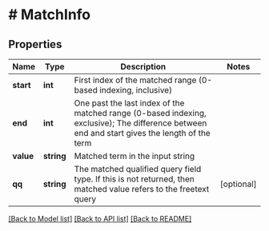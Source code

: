 # # MatchInfo

## Properties

Name | Type | Description | Notes
------------ | ------------- | ------------- | -------------
**start** | **int** | First index of the matched range (0-based indexing, inclusive) |
**end** | **int** | One past the last index of the matched range (0-based indexing, exclusive); The difference between end and start gives the length of the term |
**value** | **string** | Matched term in the input string |
**qq** | **string** | The matched qualified query field type. If this is not returned, then matched value refers to the freetext query | [optional]

[[Back to Model list]](../../README.md#models) [[Back to API list]](../../README.md#endpoints) [[Back to README]](../../README.md)
